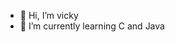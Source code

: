 - 👋 Hi, I’m vicky
- 🌱 I’m currently learning C and Java

<!---
vicxtorres/vicxtorres is a ✨ special ✨ repository because its `README.md` (this file) appears on your GitHub profile.
You can click the Preview link to take a look at your changes.
--->

